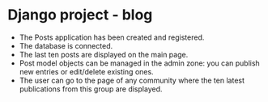 # Django project - blog
- The Posts application has been created and registered.
- The database is connected.
- The last ten posts are displayed on the main page.
- Post model objects can be managed in the admin zone: you can publish new entries or edit/delete existing ones.
- The user can go to the page of any community where the ten latest publications from this group are displayed.
